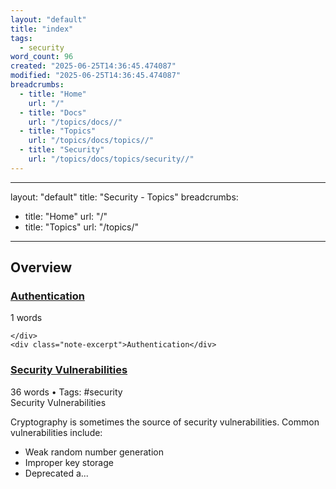 ```yaml
---
layout: "default"
title: "index"
tags:
  - security
word_count: 96
created: "2025-06-25T14:36:45.474087"
modified: "2025-06-25T14:36:45.474087"
breadcrumbs:
  - title: "Home"
    url: "/"
  - title: "Docs"
    url: "/topics/docs//"
  - title: "Topics"
    url: "/topics/docs/topics//"
  - title: "Security"
    url: "/topics/docs/topics/security//"
---
```

---
layout: "default"
title: "Security - Topics"
breadcrumbs:
  - title: "Home"
    url: "/"
  - title: "Topics"
    url: "/topics/"
---
## Overview

<div class="note-grid">

<div class="note-card">
    <h3><a href="security/authentication/">Authentication</a></h3>
    <div class="note-meta">
        1 words
        
    </div>
    <div class="note-excerpt">Authentication</div>
</div>

<div class="note-card">
    <h3><a href="security/security-vulnerabilities/">Security Vulnerabilities</a></h3>
    <div class="note-meta">
        36 words
        • Tags: #security
    </div>
    <div class="note-excerpt">Security Vulnerabilities

Cryptography is sometimes the source of security vulnerabilities. Common vulnerabilities include:

- Weak random number generation
- Improper key storage
- Deprecated a...</div>
</div>
</div>

